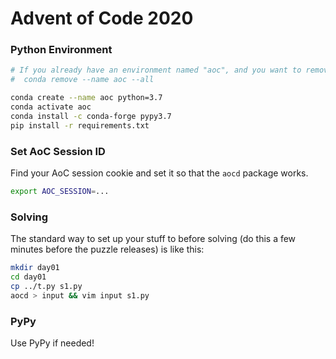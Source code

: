 # Advent of Code 2020

### Python Environment

```bash
# If you already have an environment named "aoc", and you want to remove it:
#  conda remove --name aoc --all

conda create --name aoc python=3.7
conda activate aoc
conda install -c conda-forge pypy3.7
pip install -r requirements.txt
```

### Set AoC Session ID

Find your AoC session cookie and set it so that the `aocd` package works.

```bash
export AOC_SESSION=...
```

### Solving

The standard way to set up your stuff to before solving (do this a few minutes before the puzzle releases) is like this:

```bash
mkdir day01
cd day01
cp ../t.py s1.py
aocd > input && vim input s1.py
```

### PyPy

Use PyPy if needed!

